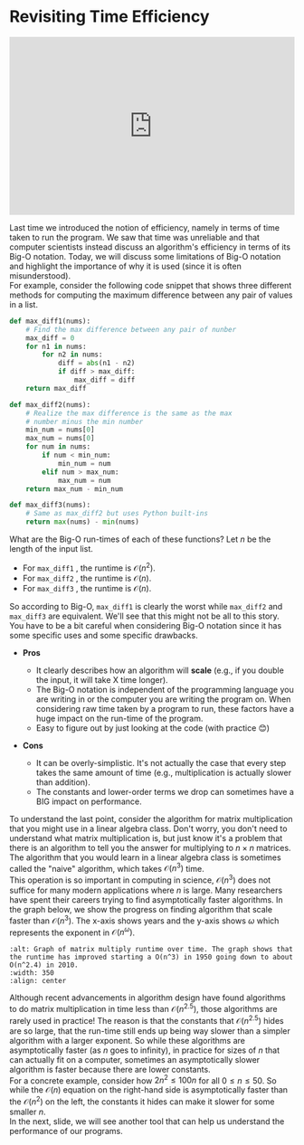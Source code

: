 # Revisiting Time Efficiency


<div style="position: relative; padding-bottom: 62.5%; height: 0;">
    <iframe src="https://www.loom.com/embed/daed6d4d9565498e87d036c7864b82e4?sharedAppSource=personal_library" frameborder="0" webkitallowfullscreen mozallowfullscreen allowfullscreen style="position: absolute; top: 0; left: 0; width: 100%; height: 100%;"></iframe>
</div>

Last time we introduced the notion of efficiency, namely in terms of time taken to run the program. We saw that time was unreliable and that computer scientists instead discuss an algorithm's efficiency in terms of its Big-O notation. Today, we will discuss some limitations of Big-O notation and highlight the importance of why it is used (since it is often misunderstood).  
For example, consider the following code snippet that shows three different methods for computing the maximum difference between any pair of values in a list.  
```python
def max_diff1(nums):
    # Find the max difference between any pair of nunber
    max_diff = 0
    for n1 in nums:
        for n2 in nums:
            diff = abs(n1 - n2)
            if diff > max_diff:
                max_diff = diff
    return max_diff

def max_diff2(nums):
    # Realize the max difference is the same as the max 
    # number minus the min number
    min_num = nums[0]
    max_num = nums[0]
    for num in nums:
        if num < min_num:
            min_num = num
        elif num > max_num:
            max_num = num
    return max_num - min_num

def max_diff3(nums):
    # Same as max_diff2 but uses Python built-ins
    return max(nums) - min(nums)
```

What are the Big-O run-times of each of these functions? Let $n$ be the length of the input list.  
-  For     `max_diff1`     , the runtime is $\mathcal{O}(n^2)$.  
-  For     `max_diff2`     , the runtime is $\mathcal{O}(n)$.  
-  For     `max_diff3`     , the runtime is $\mathcal{O}(n)$.  


So according to Big-O, `max_diff1` is clearly the worst while `max_diff2` and `max_diff3` are equivalent. We'll see that this might not be all to this story.  
You have to be a bit careful when considering Big-O notation since it has some specific uses and some specific drawbacks.  
-  **Pros**   
    -  It clearly describes how an algorithm will         **scale**         (e.g., if you double the input, it will take X time longer).  
    -  The Big-O notation is independent of the programming language you are writing in or the computer you are writing the program on. When considering raw time taken by a program to run, these factors have a huge impact on the run-time of the program.  
    -  Easy to figure out by just looking at the code (with practice 😊)  

-  **Cons**   
    -  It can be overly-simplistic. It's not actually the case that every step takes the same amount of time (e.g., multiplication is actually slower than addition).  
    -  The constants and lower-order terms we drop can sometimes have a BIG impact on performance.  


To understand the last point, consider the algorithm for matrix multiplication that you might use in a linear algebra class. Don't worry, you don't need to understand what matrix multiplication is, but just know it's a problem that there is an algorithm to tell you the answer for multiplying to $n \times n$ matrices. The algorithm that you would learn in a linear algebra class is sometimes called the "naive" algorithm, which takes $\mathcal{O}(n^3)$ time.  
This operation is so important in computing in science, $\mathcal{O}(n^3)$ does not suffice for many modern applications where $n$ is large. Many researchers have spent their careers trying to find asymptotically faster algorithms. In the graph below, we show the progress on finding algorithm that scale faster than $\mathcal{O}(n^3)$. The x-axis shows years and the y-axis shows $\omega$ which represents the exponent in $\mathcal{O}(n^\omega)$.  
```{image} https://static.us.edusercontent.com/files/bG0KLngTwRwJkcDM6erV1Nea
:alt: Graph of matrix multiply runtime over time. The graph shows that the runtime has improved starting a O(n^3) in 1950 going down to about O(n^2.4) in 2010.
:width: 350
:align: center
```

Although recent advancements in algorithm design have found algorithms to do matrix multiplication in time less than $\mathcal{O}(n^{2.5})$, those algorithms are rarely used in practice! The reason is that the constants that $\mathcal{O}(n^{2.5})$ hides are so large, that the run-time still ends up being way slower than a simpler algorithm with a larger exponent. So while these algorithms are asymptotically faster (as $n$ goes to infinity), in practice for sizes of $n$ that can actually fit on a computer, sometimes an asymptotically slower algorithm is faster because there are lower constants.  
For a concrete example, consider how $2n^2 \leq100n$ for all $0 \leq n \leq 50$. So while the $\mathcal{O}(n)$ equation on the right-hand side is asymptotically faster than the $\mathcal{O}(n^2)$ on the left, the constants it hides can make it slower for some smaller $n$.  
In the next, slide, we will see another tool that can help us understand the performance of our programs.  
